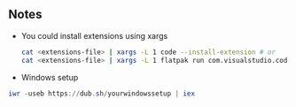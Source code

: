 ## Notes

- You could install extensions using xargs

  ```bash
  cat <extensions-file> | xargs -L 1 code --install-extension # or
  cat <extensions-file> | xargs -L 1 flatpak run com.visualstudio.code --install-extension
  ```

- Windows setup

```powershell
iwr -useb https://dub.sh/yourwindowssetup | iex
```
